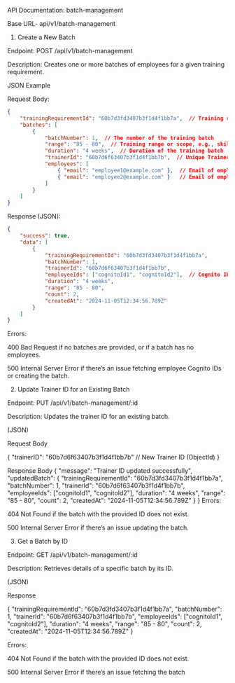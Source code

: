 API Documentation: 
batch-management

Base URL- api/v1/batch-management

1. Create a New Batch

Endpoint: POST /api/v1/batch-management

Description: Creates one or more batches of employees for a given training requirement.

JSON Example

Request Body:

```json
{
    "trainingRequirementId": "60b7d3fd3407b3f1d4f1bb7a",  // Training requirement ID (ObjectId)
    "batches": [
        {
            "batchNumber": 1,  // The number of the training batch
            "range": "85 - 80",  // Training range or scope, e.g., skill level or score range
            "duration": "4 weeks",  // Duration of the training batch
            "trainerId": "60b7d6f63407b3f1d4f1bb7b",  // Unique Trainer ID (ObjectId)
            "employees": [
                { "email": "employee1@example.com" },  // Email of employee 1
                { "email": "employee2@example.com" }   // Email of employee 2
            ]
        }
    ]
}
```
Response (JSON):
```json
{
    "success": true,
    "data": [
        {
            "trainingRequirementId": "60b7d3fd3407b3f1d4f1bb7a",
            "batchNumber": 1,
            "trainerId": "60b7d6f63407b3f1d4f1bb7b",
            "employeeIds": ["cognitoId1", "cognitoId2"],  // Cognito IDs of the employees
            "duration": "4 weeks",
            "range": "85 - 80",
            "count": 2,
            "createdAt": "2024-11-05T12:34:56.789Z"
        }
    ]
}
```
Errors:

400 Bad Request if no batches are provided, or if a batch has no employees.

500 Internal Server Error if there’s an issue fetching employee Cognito IDs or creating the batch.


2. Update Trainer ID for an Existing Batch

Endpoint: PUT /api/v1/batch-management/:id

Description: Updates the trainer ID for an existing batch.

(JSON)

Request Body 

{
    "trainerID": "60b7d6f63407b3f1d4f1bb7b"  // New Trainer ID (ObjectId)
}

Response Body
{
    "message": "Trainer ID updated successfully",
    "updatedBatch": {
        "trainingRequirementId": "60b7d3fd3407b3f1d4f1bb7a",
        "batchNumber": 1,
        "trainerId": "60b7d6f63407b3f1d4f1bb7b",
        "employeeIds": ["cognitoId1", "cognitoId2"],
        "duration": "4 weeks",
        "range": "85 - 80",
        "count": 2,
        "createdAt": "2024-11-05T12:34:56.789Z"
    }
}
Errors:

404 Not Found if the batch with the provided ID does not exist.

500 Internal Server Error if there’s an issue updating the batch.

3. Get a Batch by ID

Endpoint: GET /api/v1/batch-management/:id

Description: Retrieves details of a specific batch by its ID.

 (JSON)

Response

{
    "trainingRequirementId": "60b7d3fd3407b3f1d4f1bb7a",
    "batchNumber": 1,
    "trainerId": "60b7d6f63407b3f1d4f1bb7b",
    "employeeIds": ["cognitoId1", "cognitoId2"],
    "duration": "4 weeks",
    "range": "85 - 80",
    "count": 2,
    "createdAt": "2024-11-05T12:34:56.789Z"
}

Errors:

404 Not Found if the batch with the provided ID does not exist.

500 Internal Server Error if there’s an issue fetching the batch